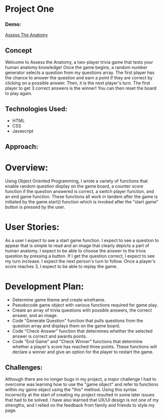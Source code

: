 # Project One

### Demo:
[Assess The Anatomy](https://taylorschmidt.github.io/ProjectOne/)

## Concept
Welcome to Assess the Anatomy, a two-player trivia game that tests your human anatomy knowledge!
Once the game begins, a random number generator selects a question from my questions array. The first player has the chance to answer the question and earn a point if they are correct by clicking on a possible answer. Then, it is the next player's turn. The first player to get 3 correct answers is the winner! You can then reset the board to play again.

## Technologies Used:
* HTML
* CSS
* Javascript

## Approach: 

# Overview:
Using Object Oriented Programming, I wrote a variety of functions that enable random question display on the game board, a counter score function if the question answered is correct, a switch player function, and an end game function. These functions all work in tandem after the game is initiated by the game.start() function which is invoked after the "start game" button is pressed by the user.

# User Stories:
As a user I expect to see a start game function. I expect to see a question to appear that is simple to read and an image that clearly depicts a part of human anatomy. I expect to be able to choose the answer to the trivia question by pressing a button. If I get the question correct, I expect to see my turn increase. I expect the next person's turn to follow. Once a player's score reaches 3, I expect to be able to replay the game.


# Development Plan:
* Determine game theme and create wireframe.
* Pseudocode game object with various functions required for game play.
* Create an array of trivia questions with possible answers, the correct answer, and an image.
* Code "Generate Question" function that pulls questions from the question array and displays them on the game board.
* Code "Check Answer" function that determines whether the selected answer is correct and awards points.
* Code "End Game" and "Check Winner" functions that determine whether a player's score has reached three points. These functions will declare a winner and give an option for the player to restart the game.

## Challenges:
Although there are no longer bugs in my project, a major challenge I had to overcome was learning how to use the "game object" and refer to functions within my game object using the "this" method. Using this syntax incorrectly at the start of creating my project resulted in some later issues that had to be solved. I have also learned that UX/UI design is not one of my strengths, and I relied on the feedback from family and friends to style my page.
